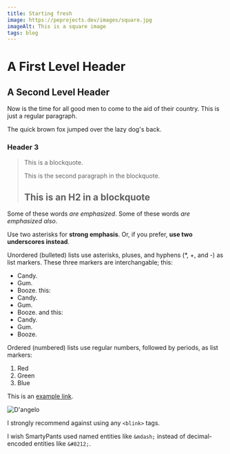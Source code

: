 ```yaml
---
title: Starting fresh
image: https://peprojects.dev/images/square.jpg
imageAlt: This is a square image
tags: blog
---
```

# A First Level Header

## A Second Level Header

Now is the time for all good men to come to
the aid of their country. This is just a
regular paragraph.

The quick brown fox jumped over the lazy
dog's back.

### Header 3

> This is a blockquote.
>
> This is the second paragraph in the blockquote.
>
> ## This is an H2 in a blockquote

Some of these words *are emphasized*.
Some of these words *are emphasized also*.

Use two asterisks for **strong emphasis**.
Or, if you prefer, **use two underscores instead**.

Unordered (bulleted) lists use asterisks, pluses, and hyphens (*, +, and -) as list markers. These three markers are interchangable; this:

* Candy.
* Gum.
* Booze.
  this:
* Candy.
* Gum.
* Booze.
  and this:
* Candy.
* Gum.
* Booze.

Ordered (numbered) lists use regular numbers, followed by periods, as list markers:

1. Red
2. Green
3. Blue

This is an [example link](http://example.com/).

![D'angelo](https://media.gq.com/photos/559300026e48e6391a257147/4:3/w_1496,h_1122,c_limit/dangelo-flag-02.jpg "D'angelo")

I strongly recommend against using any `<blink>` tags.

I wish SmartyPants used named entities like `&mdash;`
instead of decimal-encoded entities like `&#8212;`.